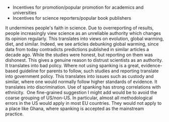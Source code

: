 * Incentives for promotion/popular promotion for academics and
  universities
* Incentives for science reporters/popular book publishers


It undermines people's faith in science. Due to overreporting of results, people increasingly view science as an unreliable authority which changes its opinion regularly. This translates into views on evolution, global warming, diet, and similar. Indeed, we see articles debunking global warming, since data from today contradicts predictions published in similar articles a decade ago. While the studies were honest, but reporting on them was dishonest. This gives a genuine reason to distrust scientists as an authority.
It translates into bad policy. Where not using spanking is a great, evidence-based guideline for parents to follow, such studies and reporting translate into government policy. This translates into issues such as custody and similar, where one would normally follow higher standards of evidence.
It translates into discrimination. Use of spanking has strong correlations with ethnicity. 
One fine-grained suggestion I might add would be to avoid the coarse grouping of US/non-US. In particular, almost all methodological errors in the US would apply in most EU countries. They would not apply to a place like Ghana, where spanking is accepted as the mainstream practice. 
